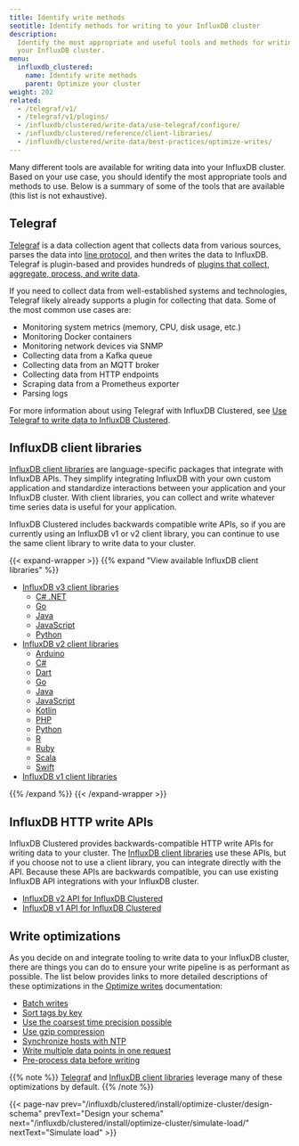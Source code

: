 ```yaml
---
title: Identify write methods
seotitle: Identify methods for writing to your InfluxDB cluster
description:
  Identify the most appropriate and useful tools and methods for writing data to
  your InfluxDB cluster.
menu:
  influxdb_clustered:
    name: Identify write methods
    parent: Optimize your cluster
weight: 202
related:
  - /telegraf/v1/
  - /telegraf/v1/plugins/
  - /influxdb/clustered/write-data/use-telegraf/configure/
  - /influxdb/clustered/reference/client-libraries/
  - /influxdb/clustered/write-data/best-practices/optimize-writes/
---
```


Many different tools are available for writing data into your InfluxDB cluster.
Based on your use case, you should identify the most appropriate tools and
methods to use. Below is a summary of some of the tools that are available
(this list is not exhaustive).

## Telegraf

[Telegraf](/telegraf/v1/) is a data collection agent that collects data from
various sources, parses the data into
[line protocol](/influxdb/clustered/reference/syntax/line-protocol/), and then
writes the data to InfluxDB.
Telegraf is plugin-based and provides hundreds of
[plugins that collect, aggregate, process, and write data](/telegraf/v1/plugins/).

If you need to collect data from well-established systems and technologies,
Telegraf likely already supports a plugin for collecting that data.
Some of the most common use cases are:

- Monitoring system metrics (memory, CPU, disk usage, etc.)
- Monitoring Docker containers
- Monitoring network devices via SNMP
- Collecting data from a Kafka queue
- Collecting data from an MQTT broker
- Collecting data from HTTP endpoints
- Scraping data from a Prometheus exporter
- Parsing logs

For more information about using Telegraf with InfluxDB Clustered, see
[Use Telegraf to write data to InfluxDB Clustered](/influxdb/clustered/write-data/use-telegraf/configure/).

## InfluxDB client libraries

[InfluxDB client libraries](/influxdb/clustered/reference/client-libraries/) are
language-specific packages that integrate with InfluxDB APIs. They simplify
integrating InfluxDB with your own custom application and standardize
interactions between your application and your InfluxDB cluster.
With client libraries, you can collect and write whatever time series data is
useful for your application.

InfluxDB Clustered includes backwards compatible write APIs, so if you are
currently using an InfluxDB v1 or v2 client library, you can continue to use the
same client library to write data to your cluster.

{{< expand-wrapper >}}
{{% expand "View available InfluxDB client libraries" %}}

<!-- TO-DO: Somehow automate this list -->

- [InfluxDB v3 client libraries](/influxdb/clustered/reference/client-libraries/v3/)
  - [C# .NET](/influxdb/clustered/reference/client-libraries/v3/csharp/)
  - [Go](/influxdb/clustered/reference/client-libraries/v3/go/)
  - [Java](/influxdb/clustered/reference/client-libraries/v3/java/)
  - [JavaScript](/influxdb/clustered/reference/client-libraries/v3/javascript/)
  - [Python](/influxdb/clustered/reference/client-libraries/v3/python/)
- [InfluxDB v2 client libraries](/influxdb/clustered/reference/client-libraries/v2/)
  - [Arduino](/influxdb/clustered/reference/client-libraries/v2/arduino/)
  - [C#](/influxdb/clustered/reference/client-libraries/v2/csharp/)
  - [Dart](/influxdb/clustered/reference/client-libraries/v2/dart/)
  - [Go](/influxdb/clustered/reference/client-libraries/v2/go/)
  - [Java](/influxdb/clustered/reference/client-libraries/v2/java/)
  - [JavaScript](/influxdb/clustered/reference/client-libraries/v2/javascript/)
  - [Kotlin](/influxdb/clustered/reference/client-libraries/v2/kotlin/)
  - [PHP](/influxdb/clustered/reference/client-libraries/v2/php/)
  - [Python](/influxdb/clustered/reference/client-libraries/v2/python/)
  - [R](/influxdb/clustered/reference/client-libraries/v2/r/)
  - [Ruby](/influxdb/clustered/reference/client-libraries/v2/ruby/)
  - [Scala](/influxdb/clustered/reference/client-libraries/v2/scala/)
  - [Swift](/influxdb/clustered/reference/client-libraries/v2/swift/)
- [InfluxDB v1 client libraries](/influxdb/clustered/reference/client-libraries/v1/)

{{% /expand %}}
{{< /expand-wrapper >}}

## InfluxDB HTTP write APIs

InfluxDB Clustered provides backwards-compatible HTTP write APIs for writing
data to your cluster. The [InfluxDB client libraries](#influxdb-client-libraries)
use these APIs, but if you choose not to use a client library, you can integrate
directly with the API. Because these APIs are backwards compatible, you can use
existing InfluxDB API integrations with your InfluxDB cluster.

- [InfluxDB v2 API for InfluxDB Clustered](/influxdb/clustered/api/v2/)
- [InfluxDB v1 API for InfluxDB Clustered](/influxdb/clustered/api/v1/)
  
## Write optimizations

As you decide on and integrate tooling to write data to your InfluxDB cluster,
there are things you can do to ensure your write pipeline is as performant as
possible. The list below provides links to more detailed descriptions of these
optimizations in the [Optimize writes](/influxdb/clustered/write-data/best-practices/optimize-writes/)
documentation:

- [Batch writes](/influxdb/clustered/write-data/best-practices/optimize-writes/#batch-writes)
- [Sort tags by key](/influxdb/clustered/write-data/best-practices/optimize-writes/#sort-tags-by-key)
- [Use the coarsest time precision possible](/influxdb/clustered/write-data/best-practices/optimize-writes/#use-the-coarsest-time-precision-possible)
- [Use gzip compression](/influxdb/clustered/write-data/best-practices/optimize-writes/#use-gzip-compression)
- [Synchronize hosts with NTP](/influxdb/clustered/write-data/best-practices/optimize-writes/#synchronize-hosts-with-ntp)
- [Write multiple data points in one request](/influxdb/clustered/write-data/best-practices/optimize-writes/#write-multiple-data-points-in-one-request)
- [Pre-process data before writing](/influxdb/clustered/write-data/best-practices/optimize-writes/#pre-process-data-before-writing)

{{% note %}}
[Telegraf](#telegraf) and [InfluxDB client libraries](#influxdb-client-libraries)
leverage many of these optimizations by default.
{{% /note %}}

{{< page-nav prev="/influxdb/clustered/install/optimize-cluster/design-schema" prevText="Design your schema" next="/influxdb/clustered/install/optimize-cluster/simulate-load/" nextText="Simulate load" >}}
